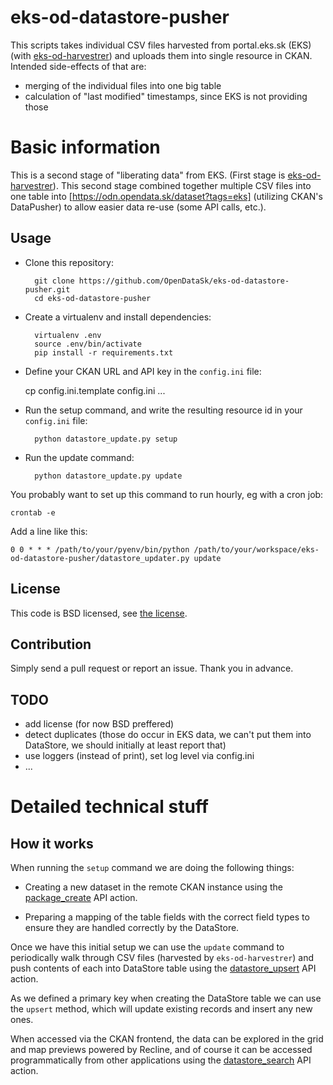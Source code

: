 eks-od-datastore-pusher
=======================

This scripts takes individual CSV files harvested from portal.eks.sk (EKS)
(with [eks-od-harvestrer](https://github.com/OpenDataSk/eks-od-harvestrer))
and uploads them into single resource in CKAN. Intended side-effects of that
are:

- merging of the individual files into one big table
- calculation of "last modified" timestamps, since EKS is not providing
  those

# Basic information

This is a second stage of "liberating data" from EKS. (First stage is
[eks-od-harvestrer](https://github.com/OpenDataSk/eks-od-harvestrer)). This
second stage combined together multiple CSV files into one table into
[https://odn.opendata.sk/dataset?tags=eks] (utilizing CKAN's DataPusher) to
allow easier data re-use (some API calls, etc.).

## Usage

* Clone this repository:

        git clone https://github.com/OpenDataSk/eks-od-datastore-pusher.git
        cd eks-od-datastore-pusher

* Create a virtualenv and install dependencies:

        virtualenv .env
        source .env/bin/activate
        pip install -r requirements.txt

* Define your CKAN URL and API key in the `config.ini` file:

	cp config.ini.template config.ini
	...

* Run the setup command, and write the resulting resource id in your `config.ini` file:

        python datastore_update.py setup

* Run the update command:

        python datastore_update.py update

You probably want to set up this command to run hourly, eg with a cron job:

    crontab -e

Add a line like this:

    0 0 * * * /path/to/your/pyenv/bin/python /path/to/your/workspace/eks-od-datastore-pusher/datastore_updater.py update

## License

This code is BSD licensed, see [the license](LICENSE).

## Contribution

Simply send a pull request or report an issue. Thank you in advance.

## TODO

- add license (for now BSD preffered)
- detect duplicates (those do occur in EKS data, we can't put them into DataStore, we should initially at least report that)
- use loggers (instead of print), set log level via config.ini
- ...

# Detailed technical stuff

## How it works

When running the `setup` command we are doing the following things:

* Creating a new dataset in the remote CKAN instance using the [package_create](http://docs.ckan.org/en/latest/api/index.html#ckan.logic.action.create.package_create) API action.

* Preparing a mapping of the table fields with the correct field types to ensure they are handled correctly by the DataStore.

Once we have this initial setup we can use the `update` command to periodically
walk through CSV files (harvested by `eks-od-harvestrer`) and push contents
of each into DataStore table using the [datastore_upsert](http://docs.ckan.org/en/latest/maintaining/datastore.html#ckanext.datastore.logic.action.datastore_upsert) API action.

As we defined a primary key when creating the DataStore table we can use the
`upsert` method, which will update existing records and insert any new ones.

When accessed via the CKAN frontend, the data can be explored in the grid
and map previews powered by Recline, and of course it can be accessed
programmatically from other applications using the
[datastore_search](http://docs.ckan.org/en/latest/maintaining/datastore.html#ckanext.datastore.logic.action.datastore_search)
API action.
